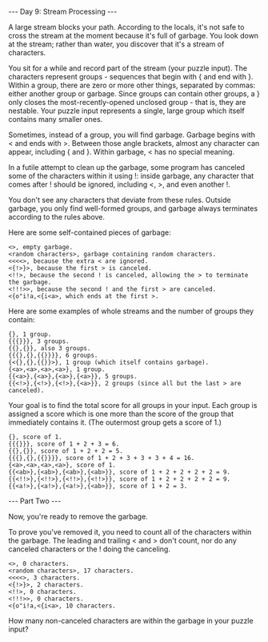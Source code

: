 --- Day 9: Stream Processing ---

A large stream blocks your path. According to the locals, it's not safe to cross the stream at the moment because it's full of garbage. You look down at the stream; rather than water, you discover that it's a stream of characters.

You sit for a while and record part of the stream (your puzzle input). The characters represent groups - sequences that begin with { and end with }. Within a group, there are zero or more other things, separated by commas: either another group or garbage. Since groups can contain other groups, a } only closes the most-recently-opened unclosed group - that is, they are nestable. Your puzzle input represents a single, large group which itself contains many smaller ones.

Sometimes, instead of a group, you will find garbage. Garbage begins with < and ends with >. Between those angle brackets, almost any character can appear, including { and }. Within garbage, < has no special meaning.

In a futile attempt to clean up the garbage, some program has canceled some of the characters within it using !: inside garbage, any character that comes after ! should be ignored, including <, >, and even another !.

You don't see any characters that deviate from these rules. Outside garbage, you only find well-formed groups, and garbage always terminates according to the rules above.

Here are some self-contained pieces of garbage:

    <>, empty garbage.
    <random characters>, garbage containing random characters.
    <<<<>, because the extra < are ignored.
    <{!>}>, because the first > is canceled.
    <!!>, because the second ! is canceled, allowing the > to terminate the garbage.
    <!!!>>, because the second ! and the first > are canceled.
    <{o"i!a,<{i<a>, which ends at the first >.

Here are some examples of whole streams and the number of groups they contain:

    {}, 1 group.
    {{{}}}, 3 groups.
    {{},{}}, also 3 groups.
    {{{},{},{{}}}}, 6 groups.
    {<{},{},{{}}>}, 1 group (which itself contains garbage).
    {<a>,<a>,<a>,<a>}, 1 group.
    {{<a>},{<a>},{<a>},{<a>}}, 5 groups.
    {{<!>},{<!>},{<!>},{<a>}}, 2 groups (since all but the last > are canceled).

Your goal is to find the total score for all groups in your input. Each group is assigned a score which is one more than the score of the group that immediately contains it. (The outermost group gets a score of 1.)

    {}, score of 1.
    {{{}}}, score of 1 + 2 + 3 = 6.
    {{},{}}, score of 1 + 2 + 2 = 5.
    {{{},{},{{}}}}, score of 1 + 2 + 3 + 3 + 3 + 4 = 16.
    {<a>,<a>,<a>,<a>}, score of 1.
    {{<ab>},{<ab>},{<ab>},{<ab>}}, score of 1 + 2 + 2 + 2 + 2 = 9.
    {{<!!>},{<!!>},{<!!>},{<!!>}}, score of 1 + 2 + 2 + 2 + 2 = 9.
    {{<a!>},{<a!>},{<a!>},{<ab>}}, score of 1 + 2 = 3.

--- Part Two ---

Now, you're ready to remove the garbage.

To prove you've removed it, you need to count all of the characters within the garbage. The leading and trailing < and > don't count, nor do any canceled characters or the ! doing the canceling.

    <>, 0 characters.
    <random characters>, 17 characters.
    <<<<>, 3 characters.
    <{!>}>, 2 characters.
    <!!>, 0 characters.
    <!!!>>, 0 characters.
    <{o"i!a,<{i<a>, 10 characters.

How many non-canceled characters are within the garbage in your puzzle input?
